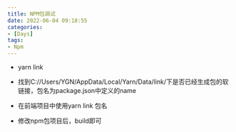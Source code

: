 ```yaml
---
title: NPM包调试
date: 2022-06-04 09:18:55
categories:
- [Days]
tags:
- Npm
---
```


- yarn link

- 找到C://Users/YGN/AppData/Local/Yarn/Data/link/下是否已经生成包的软链接，包名为package.json中定义的name

- 在前端项目中使用yarn link 包名

- 修改npm包项目后，build即可
